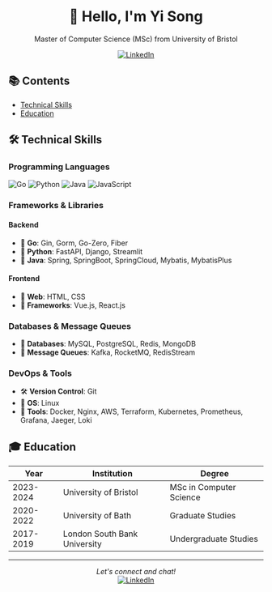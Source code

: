 <div align="center">
  <h1>👋 Hello, I'm Yi Song</h1>
  <p>Master of Computer Science (MSc) from University of Bristol</p>

  <a href="https://www.linkedin.com/in/yi-song-14b82717a/">
    <img alt="LinkedIn" src="https://img.shields.io/badge/LinkedIn-%230077B5.svg?&style=flat-square&logo=linkedin&logoColor=white"/>
  </a>
</div>

## 📚 Contents
- [Technical Skills](#-technical-skills)
- [Education](#-education)

## 🛠 Technical Skills

### Programming Languages
![Go](https://img.shields.io/badge/-Go-00ADD8?style=flat&logo=go&logoColor=white)
![Python](https://img.shields.io/badge/-Python-3776AB?style=flat&logo=python&logoColor=white)
![Java](https://img.shields.io/badge/-Java-007396?style=flat&logo=java&logoColor=white)
![JavaScript](https://img.shields.io/badge/-JavaScript-F7DF1E?style=flat&logo=javascript&logoColor=black)

### Frameworks & Libraries
#### Backend
- 🔹 **Go**: Gin, Gorm, Go-Zero, Fiber
- 🔹 **Python**: FastAPI, Django, Streamlit
- 🔹 **Java**: Spring, SpringBoot, SpringCloud, Mybatis, MybatisPlus

#### Frontend
- 🔸 **Web**: HTML, CSS
- 🔸 **Frameworks**: Vue.js, React.js

### Databases & Message Queues
- 💾 **Databases**: MySQL, PostgreSQL, Redis, MongoDB
- 📨 **Message Queues**: Kafka, RocketMQ, RedisStream

### DevOps & Tools
- 🛠 **Version Control**: Git
- 🐧 **OS**: Linux
- 🔧 **Tools**: Docker, Nginx, AWS, Terraform, Kubernetes, Prometheus, Grafana, Jaeger, Loki

## 🎓 Education

| Year | Institution | Degree |
|------|-------------|---------|
| 2023-2024 | University of Bristol | MSc in Computer Science |
| 2020-2022 | University of Bath | Graduate Studies |
| 2017-2019 | London South Bank University | Undergraduate Studies |

---
<div align="center">
  <i>Let's connect and chat!</i>
  <br>
  <a href="https://www.linkedin.com/in/yi-song-14b82717a/">
    <img alt="LinkedIn" src="https://img.shields.io/badge/LinkedIn-%230077B5.svg?&style=flat-square&logo=linkedin&logoColor=white"/>
  </a>
</div>

<!-- links -->
[linkedin-shield]: https://img.shields.io/badge/-LinkedIn-black.svg?style=flat-square&logo=linkedin&colorB=555
[linkedin-url]: https://www.linkedin.com/in/yi-song-14b82717a/


